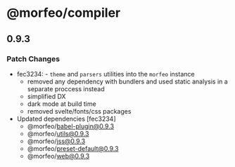 # @morfeo/compiler

## 0.9.3

### Patch Changes

- fec3234: - `theme` and `parsers` utilities into the `morfeo` instance
  - removed any dependency with bundlers and used static analysis in a separate proccess instead
  - simplified DX
  - dark mode at build time
  - removed svelte/fonts/css packages
- Updated dependencies [fec3234]
  - @morfeo/babel-plugin@0.9.3
  - @morfeo/utils@0.9.3
  - @morfeo/jss@0.9.3
  - @morfeo/preset-default@0.9.3
  - @morfeo/web@0.9.3
